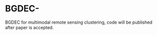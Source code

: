 # BGDEC-
BGDEC for multimodal remote sensing clustering, code will be published after paper is accepted.
